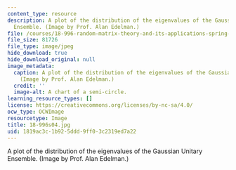 ```yaml
---
content_type: resource
description: A plot of the distribution of the eigenvalues of the Gaussian Unitary
  Ensemble. (Image by Prof. Alan Edelman.)
file: /courses/18-996-random-matrix-theory-and-its-applications-spring-2004/1819ac3c1b925ddd9ff03c2319ed7a22_18-996s04.jpg
file_size: 81726
file_type: image/jpeg
hide_download: true
hide_download_original: null
image_metadata:
  caption: A plot of the distribution of the eigenvalues of the Gaussian Unitary Ensemble.
    (Image by Prof. Alan Edelman.)
  credit: ''
  image-alt: A chart of a semi-circle.
learning_resource_types: []
license: https://creativecommons.org/licenses/by-nc-sa/4.0/
ocw_type: OCWImage
resourcetype: Image
title: 18-996s04.jpg
uid: 1819ac3c-1b92-5ddd-9ff0-3c2319ed7a22
---
```

A plot of the distribution of the eigenvalues of the Gaussian Unitary Ensemble. (Image by Prof. Alan Edelman.)